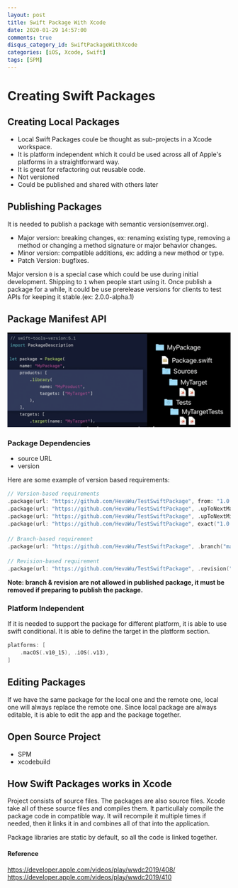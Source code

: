 ```yaml
---
layout: post
title: Swift Package With Xcode
date: 2020-01-29 14:57:00
comments: true
disqus_category_id: SwiftPackageWithXcode
categories: [iOS, Xcode, Swift]
tags: [SPM]
---
```


# Creating Swift Packages

## Creating Local Packages

- Local Swift Packages coule be thought as sub-projects in a Xcode workspace.
- It is platform independent which it could be used across all of Apple's platforms in a straightforward way.
- It is great for refactoring out reusable code.
- Not versioned
- Could be published and shared with others later

## Publishing Packages

It is needed to publish a package with semantic version(semver.org).

- Major version: breaking changes, ex: renaming existing type, removing a method or changing a method signature or major behavior changes.
- Minor version: compatible additions, ex: adding a new method or type.
- Patch Version: bugfixes.

Major version `0` is a special case which could be use during initial development. Shipping to `1` when people start using it. Once publish a package for a while, it could be use prerelease versions for clients to test APIs for keeping it stable.(ex: 2.0.0-alpha.1)

## Package Manifest API

![package_manifest](/images/2020-01-29-Swift-Package-With-Xcode/package_manifest.png)

### Package Dependencies

- source URL
- version

Here are some example of version based requirements:

```swift
// Version-based requirements
.package(url: "https://github.com/HevaWu/TestSwiftPackage", from: "1.0.0")
.package(url: "https://github.com/HevaWu/TestSwiftPackage", .upToNextMajor(from: "1.0.0"))
.package(url: "https://github.com/HevaWu/TestSwiftPackage", .upToNextMinor(from: "1.0.0"))
.package(url: "https://github.com/HevaWu/TestSwiftPackage", exact("1.0.0"))

// Branch-based requirement
.package(url: "https://github.com/HevaWu/TestSwiftPackage", .branch("master"))

// Revision-based requirement
.package(url: "https://github.com/HevaWu/TestSwiftPackage", .revision("cfe9813"))
```

**Note: branch & revision are not allowed in published package, it must be removed if preparing to publish the package.**

### Platform Independent

If it is needed to support the package for different platform, it is able to use swift conditional. It is able to define the target in the platform section.

```swift
platforms: [
    .macOS(.v10_15), .iOS(.v13),
]
```

## Editing Packages

If we have the same package for the local one and the remote one, local one will always replace the remote one. Since local package are always editable, it is able to edit the app and the package together.

## Open Source Project

- SPM
- xcodebuild

## How Swift Packages works in Xcode

Project consists of source files. The packages are also source files. Xcode take all of these source files and compiles them. It particullaly compile the package code in compatible way. It will recompile it multiple times if needed, then it links it in and combines all of that into the application.

Package libraries are static by default, so all the code is linked together.

#### Reference

https://developer.apple.com/videos/play/wwdc2019/408/
https://developer.apple.com/videos/play/wwdc2019/410
